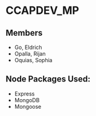 # CCAPDEV_MP

## Members
- Go, Eldrich
- Opalla, Rijan
- Oquias, Sophia

## Node Packages Used: 
- Express
- MongoDB
- Mongoose